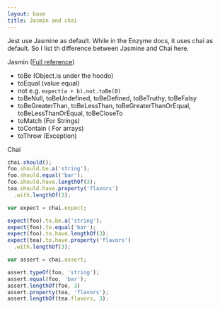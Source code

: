 ```yaml
---
layout: base
title: Jasmin and chai
---
```


Jest use Jasmine as default. While in the Enzyme docs, it uses chai as default. So I list th difference between Jasmine and Chai here.

Jasmin ([Full reference](https://facebook.github.io/jest/docs/en/expect.html))
* toBe (Object.is under the hoodo)
* toEqual (value equal)
* not
    e.g. `expect(a + b).not.toBe(0)`
* toBeNull, toBeUndefined, toBeDefined, toBeTruthy, toBeFalsy
* toBeGreaterThan, toBeLessThan, toBeGreaterThanOrEqual, toBeLessThanOrEqual, toBeCloseTo
* toMatch (For Strings)
* toContain ( For arrays)
* toThrow (Exception)

Chai
```javascript
chai.should();
foo.should.be.a('string');
foo.should.equal('bar');
foo.should.have.lengthOf(3);
tea.should.have.property('flavors')
  .with.lengthOf(3);

var expect = chai.expect;

expect(foo).to.be.a('string');
expect(foo).to.equal('bar');
expect(foo).to.have.lengthOf(3);
expect(tea).to.have.property('flavors')
  .with.lengthOf(3);

var assert = chai.assert;

assert.typeOf(foo, 'string');
assert.equal(foo, 'bar');
assert.lengthOf(foo, 3)
assert.property(tea, 'flavors');
assert.lengthOf(tea.flavors, 3);
```



